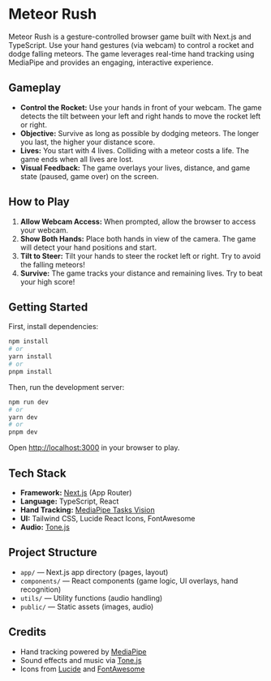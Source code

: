 # Meteor Rush

Meteor Rush is a gesture-controlled browser game built with Next.js and TypeScript. Use your hand gestures (via webcam) to control a rocket and dodge falling meteors. The game leverages real-time hand tracking using MediaPipe and provides an engaging, interactive experience.

## Gameplay
- **Control the Rocket:** Use your hands in front of your webcam. The game detects the tilt between your left and right hands to move the rocket left or right.
- **Objective:** Survive as long as possible by dodging meteors. The longer you last, the higher your distance score.
- **Lives:** You start with 4 lives. Colliding with a meteor costs a life. The game ends when all lives are lost.
- **Visual Feedback:** The game overlays your lives, distance, and game state (paused, game over) on the screen.

## How to Play
1. **Allow Webcam Access:** When prompted, allow the browser to access your webcam.
2. **Show Both Hands:** Place both hands in view of the camera. The game will detect your hand positions and start.
3. **Tilt to Steer:** Tilt your hands to steer the rocket left or right. Try to avoid the falling meteors!
4. **Survive:** The game tracks your distance and remaining lives. Try to beat your high score!

## Getting Started

First, install dependencies:

```bash
npm install
# or
yarn install
# or
pnpm install
```

Then, run the development server:

```bash
npm run dev
# or
yarn dev
# or
pnpm dev
```

Open [http://localhost:3000](http://localhost:3000) in your browser to play.

## Tech Stack
- **Framework:** [Next.js](https://nextjs.org/) (App Router)
- **Language:** TypeScript, React
- **Hand Tracking:** [MediaPipe Tasks Vision](https://www.npmjs.com/package/@mediapipe/tasks-vision)
- **UI:** Tailwind CSS, Lucide React Icons, FontAwesome
- **Audio:** [Tone.js](https://tonejs.github.io/)

## Project Structure
- `app/` — Next.js app directory (pages, layout)
- `components/` — React components (game logic, UI overlays, hand recognition)
- `utils/` — Utility functions (audio handling)
- `public/` — Static assets (images, audio)

## Credits
- Hand tracking powered by [MediaPipe](https://mediapipe.dev/)
- Sound effects and music via [Tone.js](https://tonejs.github.io/)
- Icons from [Lucide](https://lucide.dev/) and [FontAwesome](https://fontawesome.com/)


